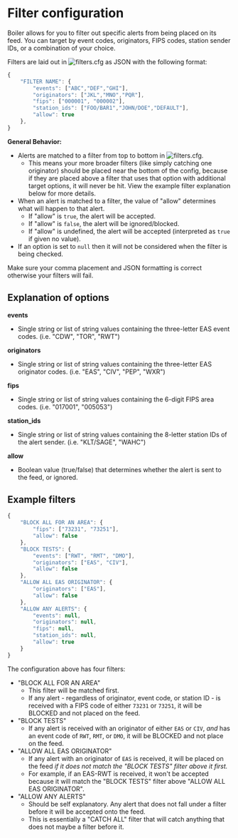 # Filter configuration
Boiler allows for you to filter out specific alerts from being placed on its feed. You can target by event codes, originators, FIPS codes, station sender IDs, or a combination of your choice.

Filters are laid out in ![filters.cfg](https://github.com/MissMeridian/boiler/blob/main/filters.cfg) as JSON with the following format:
```js
{
    "FILTER NAME": {
        "events": ["ABC","DEF","GHI"],
        "originators": ["JKL","MNO","PQR"],
        "fips": ["000001", "000002"],
        "station_ids": ["FOO/BAR1","JOHN/DOE","DEFAULT"],
        "allow": true
    },
}
```
**General Behavior:**
- Alerts are matched to a filter from top to bottom in ![filters.cfg](https://github.com/MissMeridian/boiler/blob/main/filters.cfg).
  - This means your more broader filters (like simply catching one originator) should be placed near the bottom of the config, because if they are placed above a filter that uses that option with additional target options, it will never be hit. View the example filter explanation below for more details.
- When an alert is matched to a filter, the value of "allow" determines what will happen to that alert.
  - If "allow" is `true`, the alert will be accepted.
  - If "allow" is `false`, the alert will be ignored/blocked.
  - If "allow" is undefined, the alert will be accepted (interpreted as `true` if given no value).
- If an option is set to `null` then it will not be considered when the filter is being checked.

Make sure your comma placement and JSON formatting is correct otherwise your filters will fail.

## Explanation of options
**events**
- Single string or list of string values containing the three-letter EAS event codes. (i.e. "CDW", "TOR", "RWT")

**originators**
- Single string or list of string values containing the three-letter EAS originator codes. (i.e. "EAS", "CIV", "PEP", "WXR")

**fips**
- Single string or list of string values containing the 6-digit FIPS area codes. (i.e. "017001", "005053")

**station_ids**
- Single string or list of string values containing the 8-letter station IDs of the alert sender. (i.e. "KLT/SAGE", "WAHC")

**allow**
- Boolean value (true/false) that determines whether the alert is sent to the feed, or ignored.


## Example filters
```js
{   
    "BLOCK ALL FOR AN AREA": {
        "fips": ["73231", "73251"],
        "allow": false
    },
    "BLOCK TESTS": {
        "events": ["RWT", "RMT", "DMO"],
        "originators": ["EAS", "CIV"],
        "allow": false
    },
    "ALLOW ALL EAS ORIGINATOR": {
        "originators": ["EAS"],
        "allow": false
    },
    "ALLOW ANY ALERTS": {
        "events": null,
        "originators": null,
        "fips": null,
        "station_ids": null,
        "allow": true
    }
}
```
The configuration above has four filters:
- "BLOCK ALL FOR AN AREA"
  - This filter will be matched first.
  - If any alert - regardless of originator, event code, or station ID - is received with a FIPS code of either `73231` or `73251`, it will be BLOCKED and not placed on the feed.
- "BLOCK TESTS"
  - If any alert is received with an originator of either `EAS` or `CIV`, *and* has an event code of `RWT`, `RMT`, or `DMO`, it will be BLOCKED and not place on the feed.
- "ALLOW ALL EAS ORIGINATOR" 
  - If any alert with an originator of `EAS` is received, it will be placed on the feed *if it does not match the "BLOCK TESTS" filter above it first.*
  - For example, if an EAS-RWT is received, it won't be accepted because it will match the "BLOCK TESTS" filter above "ALLOW ALL EAS ORIGINATOR".
- "ALLOW ANY ALERTS"
  - Should be self explanatory. Any alert that does not fall under a filter before it will be accepted onto the feed.
  - This is essentially a "CATCH ALL" filter that will catch anything that does not maybe a filter before it.
